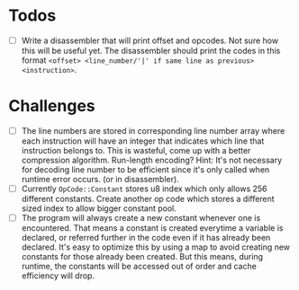 # Todos

- [ ] Write a disassembler that will print offset and opcodes. Not sure how this will be useful yet. The disassembler
      should print the codes in this format `<offset> <line_number/'|' if same line as previous> <instruction>`.

# Challenges

- [ ] The line numbers are stored in corresponding line number array where each instruction will have an integer that
      indicates which line that instruction belongs to. This is wasteful, come up with a better compression algorithm.
      Run-length encoding? Hint: It's not necessary for decoding line number to be efficient since it's only called
      when runtime error occurs. (or in disassembler).
- [ ] Currently `OpCode::Constant` stores u8 index which only allows 256 different constants. Create another op code
      which stores a different sized index to allow bigger constant pool.
- [ ] The program will always create a new constant whenever one is encountered. That means a constant is created everytime
      a variable is declared, or referred further in the code even if it has already been declared. It's easy to
      optimize this by using a map to avoid creating new constants for those already been created. But this means, during
      runtime, the constants will be accessed out of order and cache efficiency will drop.